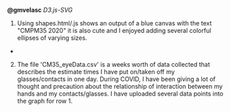 

**@gmvelasc**
*D3.js-SVG*

1. Using shapes.html/.js shows an output of a blue canvas with the text "CMPM35 2020" it is also cute
and I enjoyed adding several colorful ellipses of varying sizes.

-
2. The file 'CM35_eyeData.csv' is a weeks worth of data collected that describes the estimate times I have put on/taken off my 
glasses/contacts in one day. During COVID, I have been giving a lot of thought and precaution about the relationship
of interaction between my hands and my contacts/glasses.
I have uploaded several data points into the graph for row 1. 
